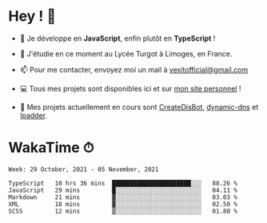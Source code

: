 # Hey ! 🌃

- 🔭 Je développe en **JavaScript**, enfin plutôt en **TypeScript** !

- 🌱 J'étudie en ce moment au Lycée Turgot à Limoges, en France.

- 📫 Pour me contacter, envoyez moi un mail à <a href="mailto:vexitofficial@gmail.com">vexitofficial@gmail.com</a>

- 💻 Tous mes projets sont disponibles ici et sur <a href="https://www.vexcited.me">mon site personnel</a> !

- 👀 Mes projets actuellement en cours sont [CreateDisBot](https://github.com/Vexcited/createdisbot), [dynamic-dns](https://github.com/Vexcited/dynamic-dns) et [lpadder](https://github.com/Vexcited/lpadder).

# WakaTime ⏱

<!--START_SECTION:waka-->
```text
Week: 29 October, 2021 - 05 November, 2021

TypeScript   10 hrs 36 mins  ██████████████████████░░░   88.26 % 
JavaScript   29 mins         █░░░░░░░░░░░░░░░░░░░░░░░░   04.11 % 
Markdown     21 mins         ▓░░░░░░░░░░░░░░░░░░░░░░░░   03.03 % 
XML          18 mins         ▓░░░░░░░░░░░░░░░░░░░░░░░░   02.50 % 
SCSS         12 mins         ▒░░░░░░░░░░░░░░░░░░░░░░░░   01.80 % 
```
<!--END_SECTION:waka-->
